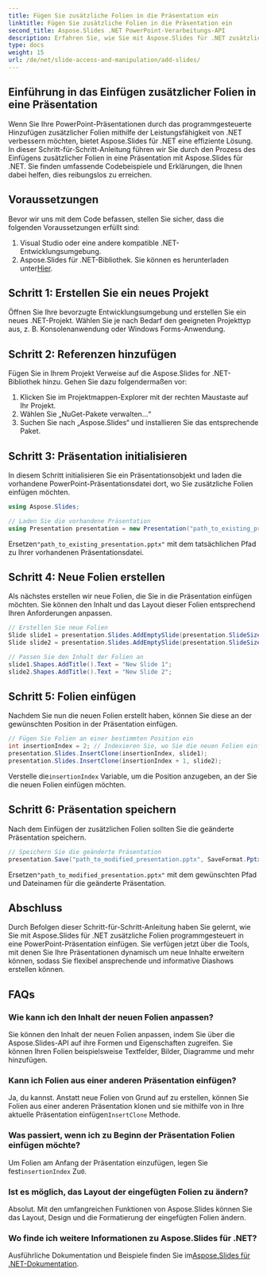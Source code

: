 ```yaml
---
title: Fügen Sie zusätzliche Folien in die Präsentation ein
linktitle: Fügen Sie zusätzliche Folien in die Präsentation ein
second_title: Aspose.Slides .NET PowerPoint-Verarbeitungs-API
description: Erfahren Sie, wie Sie mit Aspose.Slides für .NET zusätzliche Folien in Ihre PowerPoint-Präsentationen einfügen. Diese Schritt-für-Schritt-Anleitung bietet Quellcodebeispiele und detaillierte Anweisungen zur nahtlosen Verbesserung Ihrer Präsentationen. Anpassbare Inhalte, Einfügetipps und FAQs enthalten.
type: docs
weight: 15
url: /de/net/slide-access-and-manipulation/add-slides/
---
```


## Einführung in das Einfügen zusätzlicher Folien in eine Präsentation

Wenn Sie Ihre PowerPoint-Präsentationen durch das programmgesteuerte Hinzufügen zusätzlicher Folien mithilfe der Leistungsfähigkeit von .NET verbessern möchten, bietet Aspose.Slides für .NET eine effiziente Lösung. In dieser Schritt-für-Schritt-Anleitung führen wir Sie durch den Prozess des Einfügens zusätzlicher Folien in eine Präsentation mit Aspose.Slides für .NET. Sie finden umfassende Codebeispiele und Erklärungen, die Ihnen dabei helfen, dies reibungslos zu erreichen.

## Voraussetzungen

Bevor wir uns mit dem Code befassen, stellen Sie sicher, dass die folgenden Voraussetzungen erfüllt sind:

1. Visual Studio oder eine andere kompatible .NET-Entwicklungsumgebung.
2.  Aspose.Slides für .NET-Bibliothek. Sie können es herunterladen unter[Hier](https://releases.aspose.com/slides/net/).

## Schritt 1: Erstellen Sie ein neues Projekt

Öffnen Sie Ihre bevorzugte Entwicklungsumgebung und erstellen Sie ein neues .NET-Projekt. Wählen Sie je nach Bedarf den geeigneten Projekttyp aus, z. B. Konsolenanwendung oder Windows Forms-Anwendung.

## Schritt 2: Referenzen hinzufügen

Fügen Sie in Ihrem Projekt Verweise auf die Aspose.Slides for .NET-Bibliothek hinzu. Gehen Sie dazu folgendermaßen vor:

1. Klicken Sie im Projektmappen-Explorer mit der rechten Maustaste auf Ihr Projekt.
2. Wählen Sie „NuGet-Pakete verwalten…“
3. Suchen Sie nach „Aspose.Slides“ und installieren Sie das entsprechende Paket.

## Schritt 3: Präsentation initialisieren

In diesem Schritt initialisieren Sie ein Präsentationsobjekt und laden die vorhandene PowerPoint-Präsentationsdatei dort, wo Sie zusätzliche Folien einfügen möchten.

```csharp
using Aspose.Slides;

// Laden Sie die vorhandene Präsentation
using Presentation presentation = new Presentation("path_to_existing_presentation.pptx");
```

 Ersetzen`"path_to_existing_presentation.pptx"` mit dem tatsächlichen Pfad zu Ihrer vorhandenen Präsentationsdatei.

## Schritt 4: Neue Folien erstellen

Als nächstes erstellen wir neue Folien, die Sie in die Präsentation einfügen möchten. Sie können den Inhalt und das Layout dieser Folien entsprechend Ihren Anforderungen anpassen.

```csharp
// Erstellen Sie neue Folien
Slide slide1 = presentation.Slides.AddEmptySlide(presentation.SlideSize);
Slide slide2 = presentation.Slides.AddEmptySlide(presentation.SlideSize);

// Passen Sie den Inhalt der Folien an
slide1.Shapes.AddTitle().Text = "New Slide 1";
slide2.Shapes.AddTitle().Text = "New Slide 2";
```

## Schritt 5: Folien einfügen

Nachdem Sie nun die neuen Folien erstellt haben, können Sie diese an der gewünschten Position in der Präsentation einfügen.

```csharp
// Fügen Sie Folien an einer bestimmten Position ein
int insertionIndex = 2; // Indexieren Sie, wo Sie die neuen Folien einfügen möchten
presentation.Slides.InsertClone(insertionIndex, slide1);
presentation.Slides.InsertClone(insertionIndex + 1, slide2);
```

 Verstelle die`insertionIndex` Variable, um die Position anzugeben, an der Sie die neuen Folien einfügen möchten.

## Schritt 6: Präsentation speichern

Nach dem Einfügen der zusätzlichen Folien sollten Sie die geänderte Präsentation speichern.

```csharp
// Speichern Sie die geänderte Präsentation
presentation.Save("path_to_modified_presentation.pptx", SaveFormat.Pptx);
```

 Ersetzen`"path_to_modified_presentation.pptx"` mit dem gewünschten Pfad und Dateinamen für die geänderte Präsentation.

## Abschluss

Durch Befolgen dieser Schritt-für-Schritt-Anleitung haben Sie gelernt, wie Sie mit Aspose.Slides für .NET zusätzliche Folien programmgesteuert in eine PowerPoint-Präsentation einfügen. Sie verfügen jetzt über die Tools, mit denen Sie Ihre Präsentationen dynamisch um neue Inhalte erweitern können, sodass Sie flexibel ansprechende und informative Diashows erstellen können.

## FAQs

### Wie kann ich den Inhalt der neuen Folien anpassen?

Sie können den Inhalt der neuen Folien anpassen, indem Sie über die Aspose.Slides-API auf ihre Formen und Eigenschaften zugreifen. Sie können Ihren Folien beispielsweise Textfelder, Bilder, Diagramme und mehr hinzufügen.

### Kann ich Folien aus einer anderen Präsentation einfügen?

 Ja, du kannst. Anstatt neue Folien von Grund auf zu erstellen, können Sie Folien aus einer anderen Präsentation klonen und sie mithilfe von in Ihre aktuelle Präsentation einfügen`InsertClone` Methode.

### Was passiert, wenn ich zu Beginn der Präsentation Folien einfügen möchte?

 Um Folien am Anfang der Präsentation einzufügen, legen Sie fest`insertionIndex` Zu`0`.

### Ist es möglich, das Layout der eingefügten Folien zu ändern?

Absolut. Mit den umfangreichen Funktionen von Aspose.Slides können Sie das Layout, Design und die Formatierung der eingefügten Folien ändern.

### Wo finde ich weitere Informationen zu Aspose.Slides für .NET?

 Ausführliche Dokumentation und Beispiele finden Sie im[Aspose.Slides für .NET-Dokumentation](https://reference.aspose.com/slides/net/).